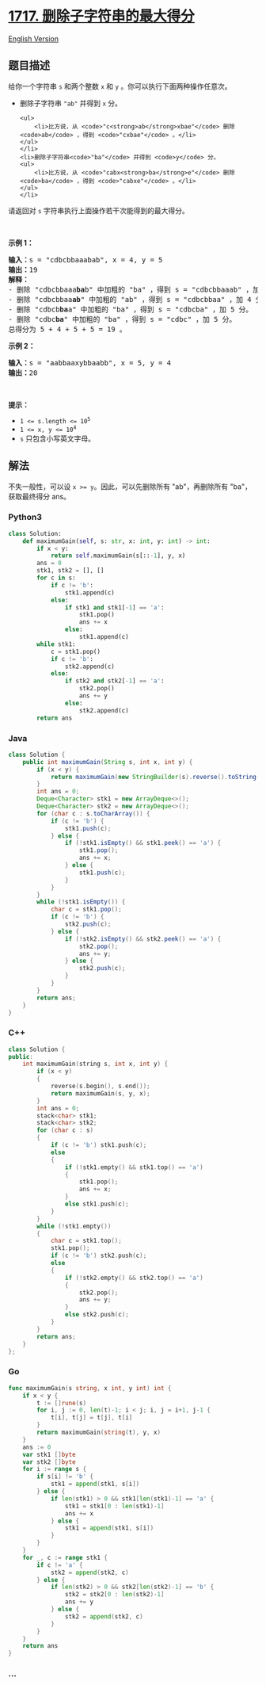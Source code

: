 # [1717. 删除子字符串的最大得分](https://leetcode-cn.com/problems/maximum-score-from-removing-substrings)

[English Version](/solution/1700-1799/1717.Maximum%20Score%20From%20Removing%20Substrings/README_EN.md)

## 题目描述

<!-- 这里写题目描述 -->

<p>给你一个字符串 <code>s</code> 和两个整数 <code>x</code> 和 <code>y</code> 。你可以执行下面两种操作任意次。</p>

<ul>
	<li>删除子字符串 <code>"ab"</code> 并得到 <code>x</code> 分。

    <ul>
    	<li>比方说，从 <code>"c<strong>ab</strong>xbae"</code> 删除 <code>ab</code> ，得到 <code>"cxbae"</code> 。</li>
    </ul>
    </li>
    <li>删除子字符串<code>"ba"</code> 并得到 <code>y</code> 分。
    <ul>
    	<li>比方说，从 <code>"cabx<strong>ba</strong>e"</code> 删除 <code>ba</code> ，得到 <code>"cabxe"</code> 。</li>
    </ul>
    </li>

</ul>

<p>请返回对 <code>s</code> 字符串执行上面操作若干次能得到的最大得分。</p>

<p> </p>

<p><strong>示例 1：</strong></p>

<pre><b>输入：</b>s = "cdbcbbaaabab", x = 4, y = 5
<b>输出：</b>19
<strong>解释：</strong>
- 删除 "cdbcbbaaa<strong>ba</strong>b" 中加粗的 "ba" ，得到 s = "cdbcbbaaab" ，加 5 分。
- 删除 "cdbcbbaa<strong>ab</strong>" 中加粗的 "ab" ，得到 s = "cdbcbbaa" ，加 4 分。
- 删除 "cdbcb<strong>ba</strong>a" 中加粗的 "ba" ，得到 s = "cdbcba" ，加 5 分。
- 删除 "cdbc<strong>ba</strong>" 中加粗的 "ba" ，得到 s = "cdbc" ，加 5 分。
总得分为 5 + 4 + 5 + 5 = 19 。</pre>

<p><strong>示例 2：</strong></p>

<pre><b>输入：</b>s = "aabbaaxybbaabb", x = 5, y = 4
<b>输出：</b>20
</pre>

<p> </p>

<p><strong>提示：</strong></p>

<ul>
	<li><code>1 &lt;= s.length &lt;= 10<sup>5</sup></code></li>
	<li><code>1 &lt;= x, y &lt;= 10<sup>4</sup></code></li>
	<li><code>s</code> 只包含小写英文字母。</li>
</ul>

## 解法

<!-- 这里可写通用的实现逻辑 -->

不失一般性，可以设 `x >= y`。因此，可以先删除所有 "ab"，再删除所有 "ba"，获取最终得分 ans。

<!-- tabs:start -->

### **Python3**

<!-- 这里可写当前语言的特殊实现逻辑 -->

```python
class Solution:
    def maximumGain(self, s: str, x: int, y: int) -> int:
        if x < y:
            return self.maximumGain(s[::-1], y, x)
        ans = 0
        stk1, stk2 = [], []
        for c in s:
            if c != 'b':
                stk1.append(c)
            else:
                if stk1 and stk1[-1] == 'a':
                    stk1.pop()
                    ans += x
                else:
                    stk1.append(c)
        while stk1:
            c = stk1.pop()
            if c != 'b':
                stk2.append(c)
            else:
                if stk2 and stk2[-1] == 'a':
                    stk2.pop()
                    ans += y
                else:
                    stk2.append(c)
        return ans
```

### **Java**

<!-- 这里可写当前语言的特殊实现逻辑 -->

```java
class Solution {
    public int maximumGain(String s, int x, int y) {
        if (x < y) {
            return maximumGain(new StringBuilder(s).reverse().toString(), y, x);
        }
        int ans = 0;
        Deque<Character> stk1 = new ArrayDeque<>();
        Deque<Character> stk2 = new ArrayDeque<>();
        for (char c : s.toCharArray()) {
            if (c != 'b') {
                stk1.push(c);
            } else {
                if (!stk1.isEmpty() && stk1.peek() == 'a') {
                    stk1.pop();
                    ans += x;
                } else {
                    stk1.push(c);
                }
            }
        }
        while (!stk1.isEmpty()) {
            char c = stk1.pop();
            if (c != 'b') {
                stk2.push(c);
            } else {
                if (!stk2.isEmpty() && stk2.peek() == 'a') {
                    stk2.pop();
                    ans += y;
                } else {
                    stk2.push(c);
                }
            }
        }
        return ans;
    }
}
```

### **C++**

```cpp
class Solution {
public:
    int maximumGain(string s, int x, int y) {
        if (x < y)
        {
            reverse(s.begin(), s.end());
            return maximumGain(s, y, x);
        }
        int ans = 0;
        stack<char> stk1;
        stack<char> stk2;
        for (char c : s)
        {
            if (c != 'b') stk1.push(c);
            else
            {
                if (!stk1.empty() && stk1.top() == 'a')
                {
                    stk1.pop();
                    ans += x;
                }
                else stk1.push(c);
            }
        }
        while (!stk1.empty())
        {
            char c = stk1.top();
            stk1.pop();
            if (c != 'b') stk2.push(c);
            else
            {
                if (!stk2.empty() && stk2.top() == 'a')
                {
                    stk2.pop();
                    ans += y;
                }
                else stk2.push(c);
            }
        }
        return ans;
    }
};
```

### **Go**

```go
func maximumGain(s string, x int, y int) int {
	if x < y {
		t := []rune(s)
		for i, j := 0, len(t)-1; i < j; i, j = i+1, j-1 {
			t[i], t[j] = t[j], t[i]
		}
		return maximumGain(string(t), y, x)
	}
	ans := 0
	var stk1 []byte
	var stk2 []byte
	for i := range s {
		if s[i] != 'b' {
			stk1 = append(stk1, s[i])
		} else {
			if len(stk1) > 0 && stk1[len(stk1)-1] == 'a' {
				stk1 = stk1[0 : len(stk1)-1]
				ans += x
			} else {
				stk1 = append(stk1, s[i])
			}
		}
	}
	for _, c := range stk1 {
		if c != 'a' {
			stk2 = append(stk2, c)
		} else {
			if len(stk2) > 0 && stk2[len(stk2)-1] == 'b' {
				stk2 = stk2[0 : len(stk2)-1]
				ans += y
			} else {
				stk2 = append(stk2, c)
			}
		}
	}
	return ans
}
```

### **...**

```

```

<!-- tabs:end -->

